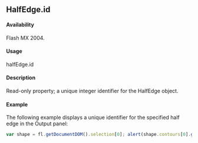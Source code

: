 ## HalfEdge.id

#### Availability

Flash MX 2004.

#### Usage

halfEdge.id

#### Description

Read-only property; a unique integer identifier for the HalfEdge object.

#### Example

The following example displays a unique identifier for the specified half edge in the Output panel:

```javascript
var shape = fl.getDocumentDOM().selection[0]; alert(shape.contours[0].getHalfEdge().id);
```